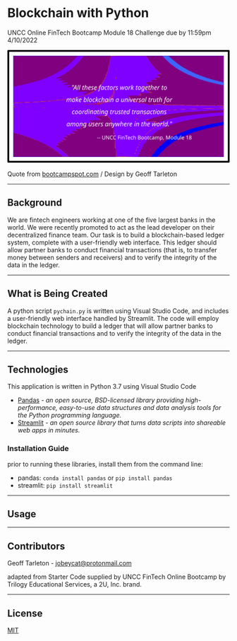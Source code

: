 # Blockchain with Python
UNCC Online FinTech Bootcamp Module 18 Challenge due by 11:59pm 4/10/2022

![design by G Tarleton](Images/bootcamp_quote.png)

Quote from [bootcampspot.com](https://courses.bootcampspot.com/courses/980/pages/18-dot-3-7-activity-validating-the-blockchain?module_item_id=378005) / Design by Geoff Tarleton

---

## Background

We are fintech engineers working at one of the five largest banks in the world. We were recently promoted to act as the lead developer on their decentralized finance team. Our task is to build a blockchain-based ledger system, complete with a user-friendly web interface. This ledger should allow partner banks to conduct financial transactions (that is, to transfer money between senders and receivers) and to verify the integrity of the data in the ledger.

---

## What is Being Created

A python script `pychain.py` is written using Visual Studio Code, and includes a user-friendly web interface handled by Streamlit. The code will employ blockchain technology to build a ledger that will allow partner banks to conduct financial transactions and to verify the integrity of the data in the ledger.

---

## Technologies

This application is written in Python 3.7 using Visual Studio Code

 - [Pandas](https://pandas.pydata.org/pandas-docs/stable/) - *an open source, BSD-licensed library providing high-performance, easy-to-use data structures and data analysis tools for the Python programming language.*
 - [Streamlit](https://streamlit.io/) - *an open source library that turns data scripts into shareable web apps in minutes.*

### Installation Guide

prior to running these libraries, install them from the command line:
  - pandas: `conda install pandas` or `pip install pandas`  
  - streamlit: `pip install streamlit`
  
---

## Usage

---

## Contributors
Geoff Tarleton - jobeycat@protonmail.com

adapted from Starter Code supplied by UNCC FinTech Online Bootcamp by Trilogy Educational Services, a 2U, Inc. brand.

---

## License

[MIT](LICENSE)